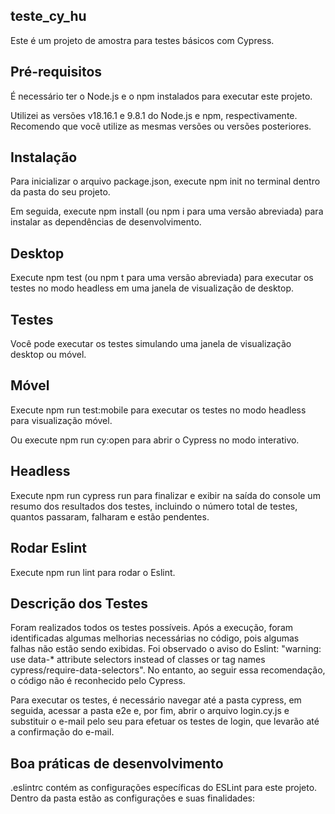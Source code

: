 


## teste_cy_hu
Este é um projeto de amostra para testes básicos com Cypress.

 ## Pré-requisitos
É necessário ter o Node.js e o npm instalados para executar este projeto.

Utilizei as versões v18.16.1 e 9.8.1 do Node.js e npm, respectivamente. Recomendo que você utilize as mesmas versões ou versões posteriores.

## Instalação
Para inicializar o arquivo package.json, execute npm init no terminal dentro da pasta do seu projeto.

Em seguida, execute npm install (ou npm i para uma versão abreviada) para instalar as dependências de desenvolvimento.

## Desktop
Execute npm test (ou npm t para uma versão abreviada) para executar os testes no modo headless em uma janela de visualização de desktop.

## Testes
Você pode executar os testes simulando uma janela de visualização desktop ou móvel.

 ## Móvel
Execute npm run test:mobile para executar os testes no modo headless para visualização móvel.

Ou execute npm run cy:open para abrir o Cypress no modo interativo.

## Headless
Execute npm run cypress run para finalizar e exibir na saída do console um resumo dos resultados dos testes, incluindo o número total de testes, quantos passaram, falharam e estão pendentes.

## Rodar Eslint
Execute npm run lint para rodar o Eslint.

## Descrição dos Testes
Foram realizados todos os testes possíveis. Após a execução, foram identificadas algumas melhorias necessárias no código, pois algumas falhas não estão sendo exibidas. Foi observado o aviso do Eslint: "warning: use data-* attribute selectors instead of classes or tag names cypress/require-data-selectors". No entanto, ao seguir essa recomendação, o código não é reconhecido pelo Cypress.

Para executar os testes, é necessário navegar até a pasta cypress, em seguida, acessar a pasta e2e e, por fim, abrir o arquivo login.cy.js e substituir o e-mail pelo seu para efetuar os testes de login, que levarão até a confirmação do e-mail.

## Boa práticas de desenvolvimento
.eslintrc contém as configurações específicas do ESLint para este projeto. Dentro da pasta estão as configurações e suas finalidades:

